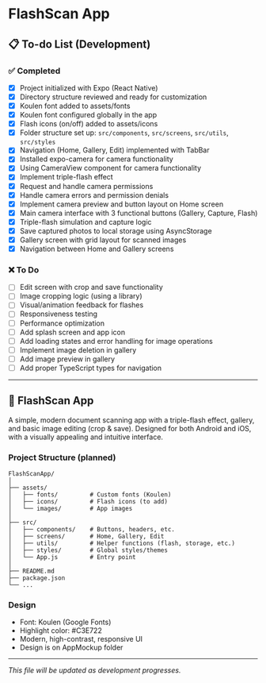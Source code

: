 # FlashScan App

## 📋 To-do List (Development)

### ✅ Completed
- [x] Project initialized with Expo (React Native)
- [x] Directory structure reviewed and ready for customization
- [x] Koulen font added to assets/fonts
- [x] Koulen font configured globally in the app
- [x] Flash icons (on/off) added to assets/icons
- [x] Folder structure set up: `src/components`, `src/screens`, `src/utils`, `src/styles`
- [x] Navigation (Home, Gallery, Edit) implemented with TabBar
- [x] Installed expo-camera for camera functionality
- [x] Using CameraView component for camera functionality
- [x] Implement triple-flash effect
- [x] Request and handle camera permissions
- [x] Handle camera errors and permission denials
- [x] Implement camera preview and button layout on Home screen
- [x] Main camera interface with 3 functional buttons (Gallery, Capture, Flash)
- [x] Triple-flash simulation and capture logic
- [x] Save captured photos to local storage using AsyncStorage
- [x] Gallery screen with grid layout for scanned images
- [x] Navigation between Home and Gallery screens

### ❌ To Do
- [ ] Edit screen with crop and save functionality
- [ ] Image cropping logic (using a library)
- [ ] Visual/animation feedback for flashes
- [ ] Responsiveness testing
- [ ] Performance optimization
- [ ] Add splash screen and app icon
- [ ] Add loading states and error handling for image operations
- [ ] Implement image deletion in gallery
- [ ] Add image preview in gallery
- [ ] Add proper TypeScript types for navigation

---

## 📱 FlashScan App
A simple, modern document scanning app with a triple-flash effect, gallery, and basic image editing (crop & save). Designed for both Android and iOS, with a visually appealing and intuitive interface.

### Project Structure (planned)

```
FlashScanApp/
│
├── assets/
│   ├── fonts/         # Custom fonts (Koulen)
│   ├── icons/         # Flash icons (to add)
│   └── images/        # App images
│
├── src/
│   ├── components/    # Buttons, headers, etc.
│   ├── screens/       # Home, Gallery, Edit
│   ├── utils/         # Helper functions (flash, storage, etc.)
│   ├── styles/        # Global styles/themes
│   └── App.js         # Entry point
│
├── README.md
├── package.json
└── ...
```

### Design
- Font: Koulen (Google Fonts)
- Highlight color: #C3E722
- Modern, high-contrast, responsive UI
- Design is on AppMockup folder

---

_This file will be updated as development progresses._
